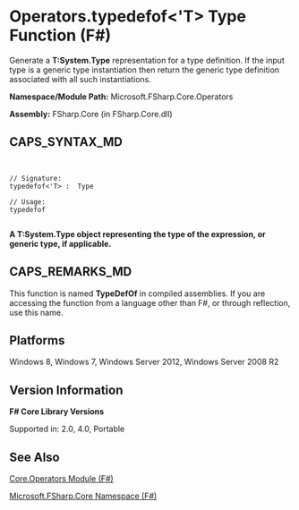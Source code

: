 # Operators.typedefof<'T> Type Function (F#)

Generate a **T:System.Type** representation for a type definition. If the input type is a generic type instantiation then return the generic type definition associated with all such instantiations.

**Namespace/Module Path:** Microsoft.FSharp.Core.Operators

**Assembly:** FSharp.Core (in FSharp.Core.dll)


## CAPS_SYNTAX_MD



```


// Signature:
typedefof<'T> :  Type

// Usage:
typedefof


```


**A T:System.Type object representing the type of the expression, or generic type, if applicable.**
## CAPS_REMARKS_MD
This function is named **TypeDefOf** in compiled assemblies. If you are accessing the function from a language other than F#, or through reflection, use this name.


## Platforms
Windows 8, Windows 7, Windows Server 2012, Windows Server 2008 R2


## Version Information
**F# Core Library Versions**

Supported in: 2.0, 4.0, Portable




## See Also
[Core.Operators Module &#40;F&#35;&#41;](Core.Operators+Module+%28F%23%29.md)

[Microsoft.FSharp.Core Namespace &#40;F&#35;&#41;](Microsoft.FSharp.Core+Namespace+%28F%23%29.md)


